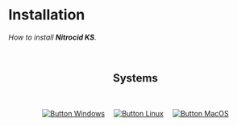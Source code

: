 
# Installation

*How to install **Nitrocid KS**.*

<br>

<div align = center>

## Systems

<br>

[![Button Windows]][Windows]   
[![Button Linux]][Linux]   
[![Button MacOS]][MacOS]

</div>

<br>


<!----------------------------------------------------------------------------->

[Windows]: Windows.md
[Linux]: Linux.md
[MacOS]: MacOS.md


<!---------------------------------[ Buttons ]--------------------------------->

[Button Windows]: https://img.shields.io/badge/Windows-0078D6?style=for-the-badge&logoColor=white&logo=Windows
[Button Linux]: https://img.shields.io/badge/Linux-10B981?style=for-the-badge&logoColor=white&logo=Linux
[Button MacOS]: https://img.shields.io/badge/MacOS-000000?style=for-the-badge&logoColor=white&logo=Apple
